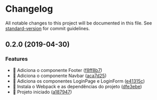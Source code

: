 # Changelog

All notable changes to this project will be documented in this file. See [standard-version](https://github.com/conventional-changelog/standard-version) for commit guidelines.

## 0.2.0 (2019-04-30)


### Features

* 🎸 Adiciona o componente Footer ([f8ff8b7](https://github.com/ctvoicer/vuecomponents/commit/f8ff8b7))
* 🎸 Adiciona o componente Navbar ([aca7d25](https://github.com/ctvoicer/vuecomponents/commit/aca7d25))
* 🎸 Adiciona os componentes LoginPage e LoginForm ([e41315c](https://github.com/ctvoicer/vuecomponents/commit/e41315c))
* 🎸 Instala o Webpack e as dependências do projeto ([dfe3ebe](https://github.com/ctvoicer/vuecomponents/commit/dfe3ebe))
* 🎸 Projeto iniciado ([a187947](https://github.com/ctvoicer/vuecomponents/commit/a187947))
